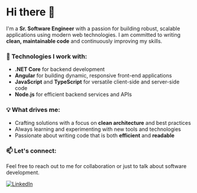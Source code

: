 # Hi there 👋

I'm a **Sr. Software Engineer** with a passion for building robust, scalable applications using modern web technologies. I am committed to writing **clean, maintainable code** and continuously improving my skills.

### 🚀 Technologies I work with:
- **.NET Core** for backend development
- **Angular** for building dynamic, responsive front-end applications
- **JavaScript** and **TypeScript** for versatile client-side and server-side code
- **Node.js** for efficient backend services and APIs

### 💡 What drives me:
- Crafting solutions with a focus on **clean architecture** and best practices
- Always learning and experimenting with new tools and technologies
- Passionate about writing code that is both **efficient** and **readable**

### 📫 Let's connect:
Feel free to reach out to me for collaboration or just to talk about software development.

[![LinkedIn](https://img.shields.io/badge/LinkedIn-Connect-blue)](https://www.linkedin.com/in/adildhada518)
